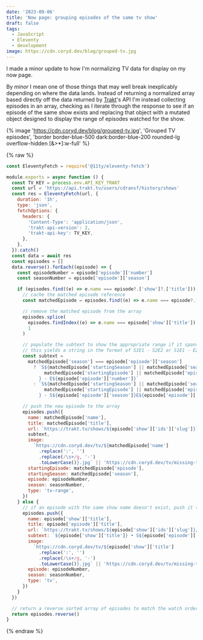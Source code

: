 ```yaml
---
date: '2023-09-06'
title: 'Now page: grouping episodes of the same tv show'
draft: false
tags:
  - JavaScript
  - Eleventy
  - development
image: https://cdn.coryd.dev/blog/grouped-tv.jpg
---
```


I made a minor update to how I'm normalizing TV data for display on my now page.<!-- excerpt -->

By _minor_ I mean one of those things that may well break inexplicably depending on where the data lands. Instead of returning a normalized array based directly off the data returned by [Trakt](https://trakt.tv)'s API I'm instead collecting episodes in an array, checking as I iterate through the response to see if an episode of the same show exists and replacing that object with a mutated object designed to display the range of episodes watched for the show.

{% image '<https://cdn.coryd.dev/blog/grouped-tv.jpg>', 'Grouped TV episodes', 'border border-blue-500 dark:border-blue-200 rounded-lg overflow-hidden [&>*]:w-full' %}

{% raw %}

```javascript
const EleventyFetch = require('@11ty/eleventy-fetch')

module.exports = async function () {
  const TV_KEY = process.env.API_KEY_TRAKT
  const url = 'https://api.trakt.tv/users/cdransf/history/shows'
  const res = EleventyFetch(url, {
    duration: '1h',
    type: 'json',
    fetchOptions: {
      headers: {
        'Content-Type': 'application/json',
        'trakt-api-version': 2,
        'trakt-api-key': TV_KEY,
      },
    },
  }).catch()
  const data = await res
  const episodes = []
  data.reverse().forEach((episode) => {
    const episodeNumber = episode['episode']['number']
    const seasonNumber = episode['episode']['season']

    if (episodes.find((e) => e.name === episode?.['show']?.['title'])) {
      // cache the matched episode reference
      const matchedEpisode = episodes.find((e) => e.name === episode?.['show']?.['title'])

      // remove the matched episode from the array
      episodes.splice(
        episodes.findIndex((e) => e.name === episode['show']['title']),
        1
      )

      // populate the subtext to show the appropriate range if it spans multiple seasons
      // this yields a string in the format of S1E1 - S2E2 or S1E1 - E2
      const subtext =
        matchedEpisode['season'] === episode['episode']['season']
          ? `S${matchedEpisode['startingSeason'] || matchedEpisode['season']}E${
              matchedEpisode['startingEpisode'] || matchedEpisode['episode']
            } - E${episode['episode']['number']}`
          : `S${matchedEpisode['startingSeason'] || matchedEpisode['season']}E${
              matchedEpisode['startingEpisode'] || matchedEpisode['episode']
            } - S${episode['episode']['season']}E${episode['episode']['number']}`

      // push the new episode to the array
      episodes.push({
        name: matchedEpisode['name'],
        title: matchedEpisode['title'],
        url: `https://trakt.tv/shows/${episode['show']['ids']['slug']}`,
        subtext,
        image:
          `https://cdn.coryd.dev/tv/${matchedEpisode['name']
            .replace(':', '')
            .replace(/\s+/g, '-')
            .toLowerCase()}.jpg` || 'https://cdn.coryd.dev/tv/missing-tv.jpg',
        startingEpisode: matchedEpisode['episode'],
        startingSeason: matchedEpisode['season'],
        episode: episodeNumber,
        season: seasonNumber,
        type: 'tv-range',
      })
    } else {
      // if an episode with the same show name doesn't exist, push it to the array
      episodes.push({
        name: episode['show']['title'],
        title: episode['episode']['title'],
        url: `https://trakt.tv/shows/${episode['show']['ids']['slug']}/seasons/${episode['episode']['season']}/episodes/${episode['episode']['number']}`,
        subtext: `${episode['show']['title']} • S${episode['episode']['season']}E${episode['episode']['number']}`,
        image:
          `https://cdn.coryd.dev/tv/${episode['show']['title']
            .replace(':', '')
            .replace(/\s+/g, '-')
            .toLowerCase()}.jpg` || 'https://cdn.coryd.dev/tv/missing-tv.jpg',
        episode: episodeNumber,
        season: seasonNumber,
        type: 'tv',
      })
    }
  })

  // return a reverse sorted array of episodes to match the watch order
  return episodes.reverse()
}
```

{% endraw %}
